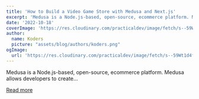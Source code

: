 ```yaml
---
title: 'How to Build a Video Game Store with Medusa and Next.js'
excerpt: 'Medusa is a Node.js-based, open-source, ecommerce platform. Medusa allows developers to create...'
date: '2022-10-18'
coverImage: 'https://res.cloudinary.com/practicaldev/image/fetch/s--59Wt1d4f--/c_imagga_scale,f_auto,fl_progressive,h_420,q_auto,w_1000/https://dev-to-uploads.s3.amazonaws.com/uploads/articles/mf67rge2ceeg36hn9m5y.jpg'
author:
  name: Koders
  picture: "assets/blog/authors/koders.png"
ogImage:
  url: 'https://res.cloudinary.com/practicaldev/image/fetch/s--59Wt1d4f--/c_imagga_scale,f_auto,fl_progressive,h_420,q_auto,w_1000/https://dev-to-uploads.s3.amazonaws.com/uploads/articles/mf67rge2ceeg36hn9m5y.jpg'
---
```


Medusa is a Node.js-based, open-source, ecommerce platform. Medusa allows developers to create...

[Read more](https://dev.to/medusajs/how-to-build-a-video-game-store-with-medusa-and-nextjs-kem)
